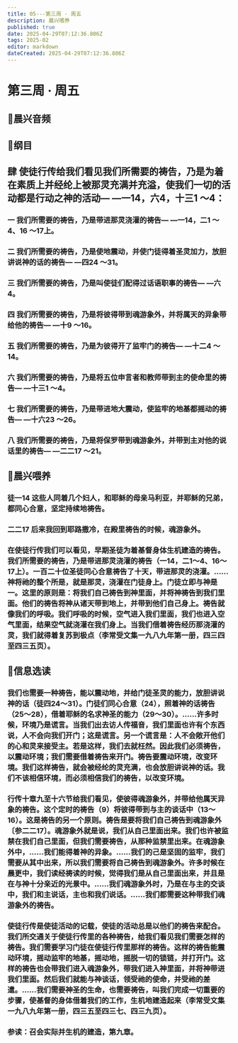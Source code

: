 ```yaml
---
title: 05---第三周 · 周五
description: 晨兴喂养
published: true
date: 2025-04-29T07:12:36.806Z
tags: 2025-02
editor: markdown
dateCreated: 2025-04-29T07:12:36.806Z
---
```


# 第三周 · 周五
## 🎵晨兴音频

## 📖纲目

## 肆   使徒行传给我们看见我们所需要的祷告，乃是为着在素质上并经纶上被那灵充满并充溢，使我们一切的活动都是行动之神的活动— —一14，六4，十三1 ～4：

### 一   我们所需要的祷告，乃是带进那灵浇灌的祷告— —一14，二1 ～4、16 ～17上。

### 二   我们所需要的祷告，乃是使地震动，并使门徒得着圣灵加力，放胆讲说神的话的祷告— —四24 ～31。

### 三   我们所需要的祷告，乃是叫使徒们配得过话语职事的祷告— —六4。

### 四   我们所需要的祷告，乃是将彼得带到魂游象外，并将属天的异象带给他的祷告— —十9 ～16。

### 五   我们所需要的祷告，乃是为彼得开了监牢门的祷告— —十二4 ～14。

### 六   我们所需要的祷告，乃是将五位申言者和教师带到主的使命里的祷告— —十三1 ～4。

### 七   我们所需要的祷告，乃是带进地大震动，使监牢的地基都摇动的祷告— —十六23 ～26。

### 八   我们所需要的祷告，乃是将保罗带到魂游象外，并带到主对他的说话里的祷告— —二二17 ～21。

## 📖晨兴喂养

### 徒一14    这些人同着几个妇人，和耶稣的母亲马利亚，并耶稣的兄弟，都同心合意，坚定持续地祷告。

### 二二17    后来我回到耶路撒冷，在殿里祷告的时候，魂游象外。

### 在使徒行传我们可以看见，早期圣徒为着基督身体生机建造的祷告。我们所需要的祷告，乃是带进那灵浇灌的祷告（一14，二1～4、16～17上）。一百二十位圣徒同心合意祷告了十天，带进那灵的浇灌。……神将祂的整个所是，就是那灵，浇灌在门徒身上。门徒立即与神是一。这里的原则是：将我们自己祷告到神里面，并将神祷告到我们里面。他们的祷告将神从诸天带到地上，并带到他们自己身上。祷告就像我们的呼吸。我们呼吸的时候，空气进入我们里面，我们也进入空气里面，结果空气就浇灌在我们身上。当我们借着祷告经历那浇灌的灵，我们就得着复苏到极点（李常受文集一九八九年第一册，四三四至四三五页）。

## 📖信息选读

### 我们也需要一种祷告，能以震动地，并给门徒圣灵的能力，放胆讲说神的话（徒四24～31）。门徒们同心合意（24），照着神的话祷告（25～28），借着耶稣的名求神圣的能力（29～30）。……许多时候，环境乃是谎言。当我们出去访人传福音，我们里面也许有个东西说，人不会向我们开门；这是谎言。另一个谎言是：人不会敞开他们的心和灵来接受主。若是这样，我们去就枉然。因此我们必须祷告，以震动环境；我们需要借着祷告来开门。祷告要震动环境，改变环境。我们这样祷告，就会被经纶的灵充满，也会放胆讲说神的话。我们不该相信环境，而必须相信我们的祷告，以改变环境。

### 行传十章九至十六节给我们看见，使彼得魂游象外，并带给他属天异象的祷告。这个定时的祷告（9）将彼得带到与主的谈话中（13～16）。这是祷告的另一个原则。祷告是要将我们自己祷告到魂游象外〔参二二17〕。魂游象外就是说，我们从自己里面出来。我们也许被监禁在我们自己里面，但我们需要祷告，从那种监禁里出来。在魂游象外中，……我们能得着神的异象。……我们的己是坚固的监牢，我们需要从其中出来，所以我们需要将自己祷告到魂游象外。许多时候在晨更中，我们读经祷读的时候，觉得我们是从自己里面出来，并且是在与神十分亲近的光景中。……我们魂游象外时，乃是在与主的交谈中，我们和主说话，主也和我们说话。……我们都需要这种带我们魂游象外的祷告。

### 使徒行传是使徒活动的记载，使徒的活动总是以他们的祷告来配合。我们所交通关于使徒行传里的各种祷告，给我们看见我们需要怎样的祷告。我们需要学习门徒在使徒行传里那样的祷告。这样的祷告能震动环境，摇动监牢的地基，摇动地，摇脱一切的锁链，并打开门。这样的祷告也会带我们进入魂游象外，带我们进入神里面，并将神带进我们里面。然后我们就能与神谈话，领受祂的使命，并受祂的差遣。……我们需要神圣的生命，也需要祷告，叫我们完成一切重要的步骤，使基督的身体借着我们的工作，生机地建造起来（李常受文集一九八九年第一册，四三五至四三七、四三九页）。

### 参读：召会实际并生机的建造，第九章。
